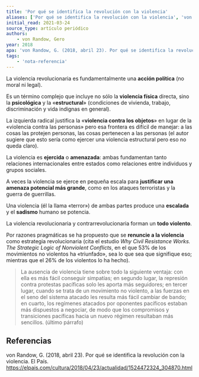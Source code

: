 ```yaml
---
title: 'Por qué se identifica la revolución con la violencia'
aliases: ['Por qué se identifica la revolución con la violencia', 'von Randow (2018)']
initial_read: 2021-03-24
source_type: artículo periódico
authors: 
    - von Randow, Gero
year: 2018
apa: 'von Randow, G. (2018, abril 23). Por qué se identifica la revolución con la violencia. El País. https://elpais.com/cultura/2018/04/23/actualidad/1524472324_304870.html'
tags:
    - 'nota-referencia'
---
```


La violencia revolucionaria es fundamentalmente una **acción política** (no moral ni legal).
    
Es un término complejo que incluye no sólo la **violencia física** directa, sino la **psicológica** y la «**estructural**» (condiciones de vivienda, trabajo, discriminación y vida indignas en general).
    
La izquierda radical justifica la «**violencia contra los objetos**» en lugar de la «violencia contra las personas» pero esa frontera es difícil de manejar: a las cosas las protejen personas, las cosas pertenecen a las personas (el autor sugiere que esto sería como ejercer una violencia estructural pero eso no queda claro).
    
La violencia es **ejercida** o **amenazada**: ambas fundamentan tanto relaciones internacionales entre estados como relaciones entre individuos y grupos sociales.
    
A veces la violencia se ejerce en pequeña escala para **justificar una amenaza potencial más grande**, como en los ataques terroristas y la guerra de guerrillas.
        
Una violencia (él la llama «terror») de ambas partes produce una **escalada** y el **sadismo** humano se potencia.
    
La violencia revolucionaria y contrarrevolucionaria forman un **todo violento**.
    
Por razones pragmáticas se ha propuesto que se **renuncie a la violencia** como estrategia revolucionaria (cita el estudio *Why Civil Resistance Works. The Strategic Logic of Nonviolent Conflicts*, en el que 53% de los movimientos no violentos ha «triunfado», sea lo que sea que signifique eso; mientras que el 26% de los violentos lo ha hecho).

>La ausencia de violencia tiene sobre todo la siguiente ventaja: con ella es más fácil conseguir simpatías; en segundo lugar, la represión contra protestas pacíficas solo les aporta más seguidores; en tercer lugar, cuando se trata de un movimiento no violento, a las fuerzas en el seno del sistema atacado les resulta más fácil cambiar de bando; en cuarto, los regímenes atacados por oponentes pacíficos estaban más dispuestos a negociar, de modo que los compromisos y transiciones pacíficas hacia un nuevo régimen resultaban más sencillos. (último párrafo)

## Referencias

von Randow, G. (2018, abril 23). Por qué se identifica la revolución con la violencia. El País. https://elpais.com/cultura/2018/04/23/actualidad/1524472324_304870.html
